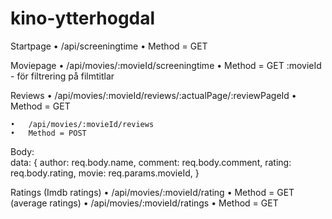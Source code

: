 # kino-ytterhogdal

Startpage
    •	/api/screeningtime
    •	Method = GET

Moviepage
    •	/api/movies/:movieId/screeningtime
    •	Method = GET
        :movieId - för filtrering på filmtitlar

Reviews
    •	/api/movies/:movieId/reviews/:actualPage/:reviewPageId
    •	Method = GET

    •	/api/movies/:movieId/reviews
    •	Method = POST

Body: 	
    data: {
            author: req.body.name,
            comment: req.body.comment,
            rating: req.body.rating,
            movie: req.params.movieId,
        }

Ratings
    (Imdb ratings)
    •	/api/movies/:movieId/rating
    •	Method = GET
    (average ratings)
    •	/api/movies/:movieId/ratings
    •	Method = GET
